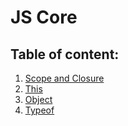 # JS Core

## Table of content:
1. [Scope and Closure](Scope&Closure.md)
1. [This](This.md)
1. [Object](Object.md)
1. [Typeof](Typeof.md)
